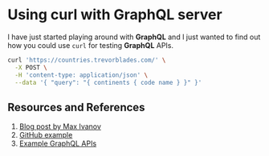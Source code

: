 # Using curl with GraphQL server

I have just started playing around with **GraphQL** and I just wanted to find out how you could use `curl` for testing **GraphQL** APIs.

```bash
curl 'https://countries.trevorblades.com/' \
  -X POST \
  -H 'content-type: application/json' \
  --data '{ "query": "{ continents { code name } }" }'
```

## Resources and References

1. [Blog post by Max Ivanov](https://www.maxivanov.io/make-graphql-requests-with-curl/)
1. [GitHub example](https://github.com/guilouro/simple-graphql-server)
1. [Example GraphQL APIs](https://apis.guru/graphql-apis/)
